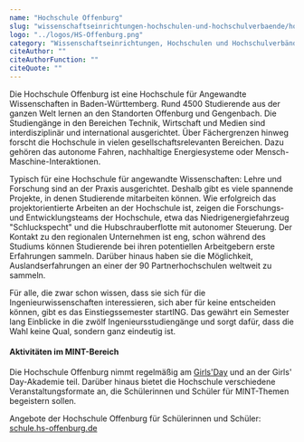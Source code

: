 ```yaml
---
name: "Hochschule Offenburg"
slug: "wissenschaftseinrichtungen-hochschulen-und-hochschulverbaende/hochschule-offenburg"
logo: "../logos/HS-Offenburg.png"
category: "Wissenschaftseinrichtungen, Hochschulen und Hochschulverbände"
citeAuthor: ""
citeAuthorFunction: ""
citeQuote: ""
---
```


Die Hochschule Offenburg ist eine Hochschule für Angewandte Wissenschaften in Baden-Württemberg. Rund 4500 Studierende aus der ganzen Welt lernen an den Standorten Offenburg und Gengenbach. Die Studiengänge in den Bereichen Technik, Wirtschaft und Medien sind interdisziplinär und international ausgerichtet. Über Fächergrenzen hinweg forscht die Hochschule in vielen gesellschaftsrelevanten Bereichen. Dazu gehören das autonome Fahren, nachhaltige Energiesysteme oder Mensch-Maschine-Interaktionen.

Typisch für eine Hochschule für angewandte Wissenschaften: Lehre und Forschung sind an der Praxis ausgerichtet. Deshalb gibt es viele spannende Projekte, in denen Studierende mitarbeiten können. Wie erfolgreich das projektorientierte Arbeiten an der Hochschule ist, zeigen die Forschungs- und Entwicklungsteams der Hochschule, etwa das Niedrigenergiefahrzeug "Schluckspecht" und die Hubschrauberflotte mit autonomer Steuerung. Der Kontakt zu den regionalen Unternehmen ist eng, schon während des Studiums können Studierende bei ihren potentiellen Arbeitgebern erste Erfahrungen sammeln. Darüber hinaus haben sie die Möglichkeit, Auslandserfahrungen an einer der 90 Partnerhochschulen weltweit zu sammeln.

Für alle, die zwar schon wissen, dass sie sich für die Ingenieurwissenschaften interessieren, sich aber für keine entscheiden können, gibt es das Einstiegssemester startING. Das gewährt ein Semester lang Einblicke in die zwölf Ingenieursstudiengänge und sorgt dafür, dass die Wahl keine Qual, sondern ganz eindeutig ist.

#### Aktivitäten im MINT-Bereich

Die Hochschule Offenburg nimmt regelmäßig am [Girls'Day](https://www.girls-day.de/) und an der Girls' Day-Akademie teil. Darüber hinaus bietet die Hochschule verschiedene Veranstaltungsformate an, die Schülerinnen und Schüler für MINT-Themen begeistern sollen.

Angebote der Hochschule Offenburg für Schülerinnen und Schüler: [schule.hs-offenburg.de](https://schule.hs-offenburg.de/)
